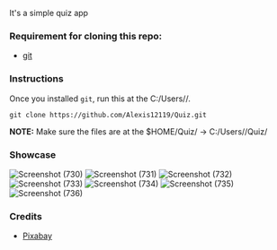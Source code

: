 It's a simple quiz app


### Requirement for cloning this repo:

* [git](https://git-scm.com/downloads)


### Instructions 


Once you installed `git`, run this at the C:/Users/<username>/.

```git
git clone https://github.com/Alexis12119/Quiz.git
```

**NOTE:** Make sure the files are at the $HOME/Quiz/ -> C:/Users/<username>/Quiz/

### Showcase

![Screenshot (730)](https://github.com/Alexis12119/Quiz/assets/74944536/3ff9ca13-23de-4b7f-a70d-7d9b048298d3)
![Screenshot (731)](https://github.com/Alexis12119/Quiz/assets/74944536/f62d3c77-55eb-4862-8fc8-bb58a823b59a)
![Screenshot (732)](https://github.com/Alexis12119/Quiz/assets/74944536/7dd73c57-13a7-479b-b85d-494048346254)
![Screenshot (733)](https://github.com/Alexis12119/Quiz/assets/74944536/f8e6b249-7501-4f8a-9e0f-2e9afbe9a5f5)
![Screenshot (734)](https://github.com/Alexis12119/Quiz/assets/74944536/3606c281-6885-4e60-8d40-4f160920978e)
![Screenshot (735)](https://github.com/Alexis12119/Quiz/assets/74944536/967e99aa-f80a-46c7-9fb9-30cde8b421c1)
![Screenshot (736)](https://github.com/Alexis12119/Quiz/assets/74944536/6c9d2577-4e22-4f66-ad88-974b84a62d5c)


### Credits

* [Pixabay](https://pixabay.com/music/)

